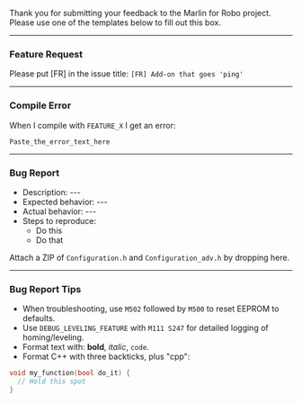 Thank you for submitting your feedback to the Marlin for Robo project.
Please use one of the templates below to fill out this box.

------------------------------------------------------------
### Feature Request
Please put [FR] in the issue title: `[FR] Add-on that goes 'ping'`

------------------------------------------------------------
### Compile Error
When I compile with `FEATURE_X` I get an error:
```
Paste_the_error_text_here
```

------------------------------------------------------------
### Bug Report
- Description: ---
- Expected behavior: ---
- Actual behavior: ---
- Steps to reproduce:
  - Do this
  - Do that

Attach a ZIP of `Configuration.h` and `Configuration_adv.h` by dropping here.

------------------------------------------------------------
### Bug Report Tips
- When troubleshooting, use `M502` followed by `M500` to reset EEPROM to defaults.
- Use `DEBUG_LEVELING_FEATURE` with `M111 S247` for detailed logging of homing/leveling.
- Format text with: **bold**, _italic_, `code`.
- Format C++ with three backticks, plus "cpp":
```cpp
void my_function(bool do_it) {
  // Hold this spot
}
```
